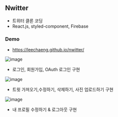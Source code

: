 ## Nwitter

- 트위터 클론 코딩
- React.js, styled-component, Firebase

### Demo

- https://leechaeng.github.io/nwitter/

![image](https://user-images.githubusercontent.com/52696993/106436071-058f4400-64b7-11eb-926d-d38f03fa1e20.png)

- 로그인, 회원가입, OAuth 로그인 구현

![image](https://user-images.githubusercontent.com/52696993/106436299-48511c00-64b7-11eb-9273-62ca91bce12d.png)

- 트윗 가져오기,수정하기, 삭제하기, 사진 업로드하기 구현

![image](https://user-images.githubusercontent.com/52696993/106436498-7fbfc880-64b7-11eb-87fb-a16cba35b3cb.png)

- 내 프로필 수정하기 & 로그아웃 구현

